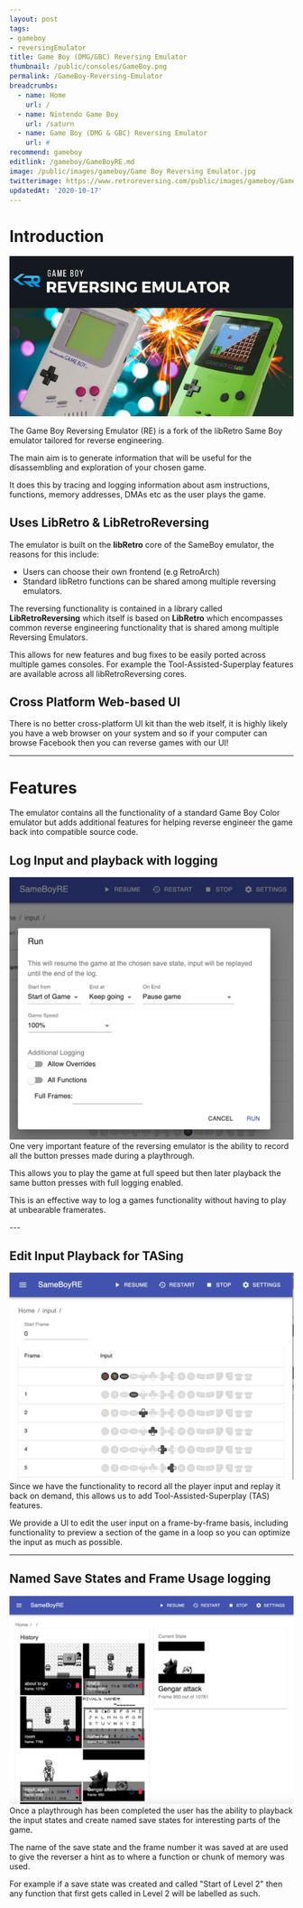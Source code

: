 ```yaml
---
layout: post
tags: 
- gameboy
- reversingEmulator
title: Game Boy (DMG/GBC) Reversing Emulator
thumbnail: /public/consoles/GameBoy.png
permalink: /GameBoy-Reversing-Emulator
breadcrumbs:
  - name: Home
    url: /
  - name: Nintendo Game Boy
    url: /saturn
  - name: Game Boy (DMG & GBC) Reversing Emulator
    url: #
recommend: gameboy
editlink: /gameboy/GameBoyRE.md
image: /public/images/gameboy/Game Boy Reversing Emulator.jpg
twitterimage: https://www.retroreversing.com/public/images/gameboy/Game Boy Reversing Emulator.jpg
updatedAt: '2020-10-17'
---
```

# Introduction
<section class="postSection">
<img src="/public/images/gameboy/Game Boy Reversing Emulator.jpg" class="wow slideInLeft postImage" />
  <div markdown="1">

The Game Boy Reversing Emulator (RE) is a fork of the libRetro Same Boy emulator tailored for reverse engineering.

The main aim is to generate information that will be useful for the disassembling  and exploration of your chosen game.

It does this by tracing and logging information about asm instructions, functions, memory addresses, DMAs etc as the user plays the game.
</div>
</section>

## Uses LibRetro & LibRetroReversing
The emulator is built on the **libRetro** core of the SameBoy emulator, the reasons for this include:
* Users can choose their own frontend (e.g RetroArch)
* Standard libRetro functions can be shared among multiple reversing emulators.

The reversing functionality is contained in a library called **LibRetroReversing** which itself is based on **LibRetro** which encompasses common reverse engineering functionality that is shared among multiple Reversing Emulators. 

This allows for new features and bug fixes to be easily ported across multiple games consoles. For example the Tool-Assisted-Superplay features are available across all libRetroReversing cores.

## Cross Platform Web-based UI
There is no better cross-platform UI kit than the web itself, it is highly likely you have a web browser on your system and so if your computer can browse Facebook then you can reverse games with our UI!

---
# Features
The emulator contains all the functionality of a standard Game Boy Color emulator but adds additional features for helping reverse engineer the game back into compatible source code.

## Log Input and playback with logging
<section class="postSection">
  <img src="/public/images/gameboy/GameBoyRE-Run.jpg" class="wow bounceInUp postImage" />
<div markdown="1">
One very important feature of the reversing emulator is the ability to record all the button presses made during a playthrough. 

This allows you to play the game at full speed but then later playback the same button presses with full logging enabled. 

This is an effective way to log a games functionality without having to play at unbearable framerates.
</div>
</section>
---

## Edit Input Playback for TASing
<section class="postSection">
  <img src="/public/images/gameboy/GameBoyRE-TASing.jpg" class="wow bounceInUp postImage" />
<div markdown="1">
Since we have the functionality to record all the player input and replay it back on demand, this allows us to add Tool-Assisted-Superplay (TAS) features.

We provide a UI to edit the user input on a frame-by-frame basis, including functionality to preview a section of the game in a loop so you can optimize the input as much as possible.
</div>
</section>

---
## Named Save States and Frame Usage logging
<section class="postSection">
  <img src="/public/images/gameboy/GameBoyRE-SaveStates.jpg" class="wow bounceInUp postImage" />
<div markdown="1">
Once a playthrough has been completed the user has the ability to playback the input states and create named save states for interesting parts of the game.

The name of the save state and the frame number it was saved at are used to give the reverser a hint as to where a function or chunk of memory was used.

For example if a save state was created and called "Start of Level 2" then any function that first gets called in Level 2 will be labelled as such.
</div>
</section>
